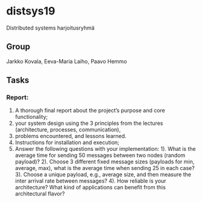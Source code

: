 # distsys19
Distributed systems harjoitusryhmä

## Group

Jarkko Kovala, Eeva-Maria Laiho, Paavo Hemmo

## Tasks

### Report: 

1) A thorough final report about the project’s purpose and core functionality; 
2) your system design using the 3 principles from the lectures (architecture, processes, communication), 
3) problems encountered, and lessons learned. 
4) Instructions for installation and execution; 
5) Answer the following questions with your implementation: 
    1). What is the average time for sending 50 messages between two nodes (random payload)? 
    2). Choose 3 different fixed message sizes (payloads for min, average, max), what is the average time when sending 25 in each case? 
    3). Choose a unique payload, e.g., average size, and then measure the inter arrival rate between messages? 
    4). How reliable is your architecture? What kind of applications can benefit from this architectural flavor?


